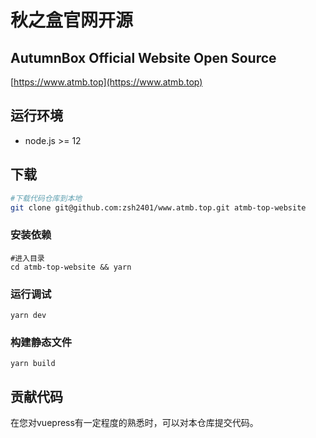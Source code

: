 # 秋之盒官网开源
## AutumnBox Official Website Open Source
[https://www.atmb.top](https://www.atmb.top)
## 运行环境
* node.js >= 12
## 下载
```sh
#下载代码仓库到本地
git clone git@github.com:zsh2401/www.atmb.top.git atmb-top-website

```
### 安装依赖
```
#进入目录
cd atmb-top-website && yarn
```
### 运行调试
```
yarn dev
```
### 构建静态文件
```
yarn build
```
## 贡献代码
在您对vuepress有一定程度的熟悉时，可以对本仓库提交代码。